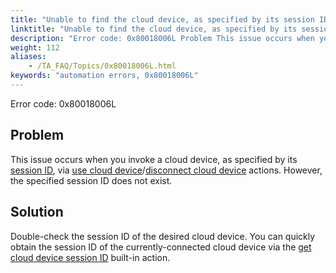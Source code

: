 ```yaml
--- 
title: "Unable to find the cloud device, as specified by its session ID."
linktitle: "Unable to find the cloud device, as specified by its session ID."
description: "Error code: 0x80018006L Problem This issue occurs when you invoke a cloud device, as specified by its session ID , via use cloud device / disconnect cloud device actions. However, the specified ..."
weight: 112
aliases: 
    - /TA_FAQ/Topics/0x80018006L.html
keywords: "automation errors, 0x80018006L"
---
```


Error code: 0x80018006L

## Problem  

This issue occurs when you invoke a cloud device, as specified by its [session ID](/automation-guide/application-testing/mobile-testing/testing-in-the-cloud/testarchitect-and-appium/#section_fhd_sp3_gy), via [use cloud device](/automation-guide/action-based-testing-language/built-in-actions/system-actions/device/use-cloud-device)/[disconnect cloud device](/automation-guide/action-based-testing-language/built-in-actions/system-actions/device/disconnect-cloud-device) actions. However, the specified session ID does not exist.

## Solution  

Double-check the session ID of the desired cloud device. You can quickly obtain the session ID of the currently-connected cloud device via the [get cloud device session ID](/automation-guide/action-based-testing-language/built-in-actions/system-actions/device/get-cloud-device-session-id) built-in action.



